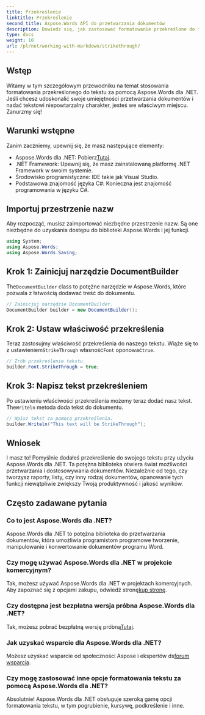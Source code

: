 ```yaml
---
title: Przekreślenie
linktitle: Przekreślenie
second_title: Aspose.Words API do przetwarzania dokumentów
description: Dowiedz się, jak zastosować formatowanie przekreślone do tekstu za pomocą Aspose.Words dla .NET, korzystając z naszego przewodnika krok po kroku. Zwiększ swoje umiejętności przetwarzania dokumentów.
type: docs
weight: 10
url: /pl/net/working-with-markdown/strikethrough/
---
```

## Wstęp

Witamy w tym szczegółowym przewodniku na temat stosowania formatowania przekreślonego do tekstu za pomocą Aspose.Words dla .NET. Jeśli chcesz udoskonalić swoje umiejętności przetwarzania dokumentów i nadać tekstowi niepowtarzalny charakter, jesteś we właściwym miejscu. Zanurzmy się!

## Warunki wstępne

Zanim zaczniemy, upewnij się, że masz następujące elementy:

-  Aspose.Words dla .NET: Pobierz[Tutaj](https://releases.aspose.com/words/net/).
- .NET Framework: Upewnij się, że masz zainstalowaną platformę .NET Framework w swoim systemie.
- Środowisko programistyczne: IDE takie jak Visual Studio.
- Podstawowa znajomość języka C#: Konieczna jest znajomość programowania w języku C#.

## Importuj przestrzenie nazw

Aby rozpocząć, musisz zaimportować niezbędne przestrzenie nazw. Są one niezbędne do uzyskania dostępu do biblioteki Aspose.Words i jej funkcji.

```csharp
using System;
using Aspose.Words;
using Aspose.Words.Saving;
```

## Krok 1: Zainicjuj narzędzie DocumentBuilder

 The`DocumentBuilder` class to potężne narzędzie w Aspose.Words, które pozwala z łatwością dodawać treść do dokumentu.

```csharp
// Zainicjuj narzędzie DocumentBuilder.
DocumentBuilder builder = new DocumentBuilder();
```

## Krok 2: Ustaw właściwość przekreślenia

Teraz zastosujmy właściwość przekreślenia do naszego tekstu. Wiąże się to z ustawieniem`StrikeThrough` własność`Font` oponować`true`.

```csharp
// Zrób przekreślenie tekstu.
builder.Font.StrikeThrough = true;
```

## Krok 3: Napisz tekst przekreśleniem

 Po ustawieniu właściwości przekreślenia możemy teraz dodać nasz tekst. The`Writeln` metoda doda tekst do dokumentu.

```csharp
// Wpisz tekst za pomocą przekreślenia.
builder.Writeln("This text will be StrikeThrough");
```

## Wniosek

I masz to! Pomyślnie dodałeś przekreślenie do swojego tekstu przy użyciu Aspose.Words dla .NET. Ta potężna biblioteka otwiera świat możliwości przetwarzania i dostosowywania dokumentów. Niezależnie od tego, czy tworzysz raporty, listy, czy inny rodzaj dokumentów, opanowanie tych funkcji niewątpliwie zwiększy Twoją produktywność i jakość wyników.

## Często zadawane pytania

### Co to jest Aspose.Words dla .NET?
Aspose.Words dla .NET to potężna biblioteka do przetwarzania dokumentów, która umożliwia programistom programowe tworzenie, manipulowanie i konwertowanie dokumentów programu Word.

### Czy mogę używać Aspose.Words dla .NET w projekcie komercyjnym?
 Tak, możesz używać Aspose.Words dla .NET w projektach komercyjnych. Aby zapoznać się z opcjami zakupu, odwiedź stronę[kup stronę](https://purchase.aspose.com/buy).

### Czy dostępna jest bezpłatna wersja próbna Aspose.Words dla .NET?
 Tak, możesz pobrać bezpłatną wersję próbną[Tutaj](https://releases.aspose.com/).

### Jak uzyskać wsparcie dla Aspose.Words dla .NET?
Możesz uzyskać wsparcie od społeczności Aspose i ekspertów ds[forum wsparcia](https://forum.aspose.com/c/words/8).

### Czy mogę zastosować inne opcje formatowania tekstu za pomocą Aspose.Words dla .NET?
Absolutnie! Aspose.Words dla .NET obsługuje szeroką gamę opcji formatowania tekstu, w tym pogrubienie, kursywę, podkreślenie i inne.